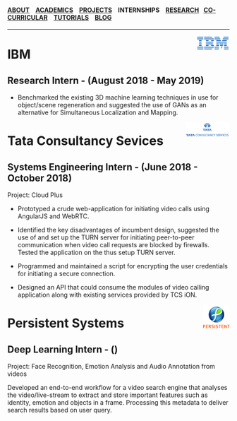 #### [ABOUT](./index.md) &ensp; [ACADEMICS](./academics.md) &ensp; [PROJECTS](./projects.md) &ensp; INTERNSHIPS &ensp; [RESEARCH](./research.md) &ensp;[CO-CURRICULAR](./extraCurricular.md) &ensp; [TUTORIALS](./tutorials.md) &ensp; [BLOG](./blogs.md)

------- 

<img height = "15%" width = "15%" src="./images/ibmlogo.png" align = "right"/>

# IBM

## Research Intern - (August 2018 - May 2019)

- Benchmarked the existing 3D machine learning techniques in use for object/scene regeneration and suggested the use of GANs as an alternative for Simultaneous Localization and Mapping.

<img height = "20%" width = "20%" src ="./images/tcslogo.png" align = "right"/>

# Tata Consultancy Sevices

## Systems Engineering Intern - (June 2018 - October 2018)

Project: Cloud Plus

- Prototyped a crude web-application for initiating video calls using AngularJS and WebRTC.

- Identified the key disadvantages of incumbent design, suggested the use of and set up the TURN server for initiating peer-to-peer communication when video call requests are blocked by firewalls. Tested the application on the thus setup TURN server.

- Programmed and maintained a script for encrypting the user credentials for initiating a secure connection.

- Designed an API that could consume the modules of video calling application along with existing services provided by TCS iON.

<img height = "12%" width = "12%" src ="./images/persistentlogo.jpg" align = "right"/>

# Persistent Systems 

## Deep Learning Intern - ()

Project: Face Recognition, Emotion Analysis and Audio Annotation from videos

Developed an end-to-end workflow for a video search engine that analyses the video/live-stream to extract and store important features such as identity, emotion and objects in a frame. Processing this metadata to deliver search results based on user query.
